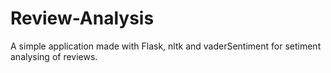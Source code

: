 # Review-Analysis
A simple application made with Flask, nltk and vaderSentiment for setiment analysing of reviews.

